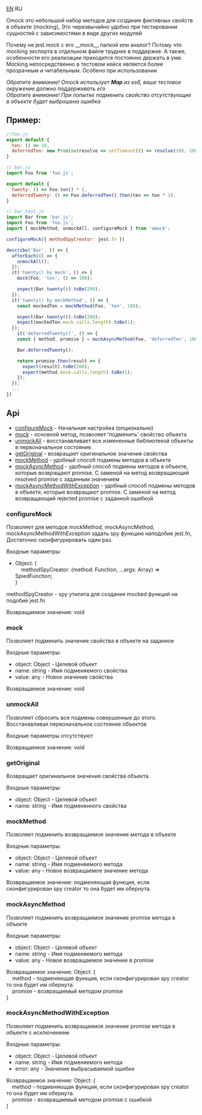 <a href="./">EN</a> RU

Omock это небольшой набор методов для создания фиктивных свойств в объекте (mocking), Это черезвычайно удобно при тестировании сущностей с зависимостями в виде других модулей <br/>

Почему не jest.mock с его \_\_mock\_\_ папкой или аналог? Потому что mocking экспорта в отдельном файле труднее в поддержке. А также, особенности его реализации приходится постоянно держать в уме.
Mocking непосредственно в тестовом кейсе является более прозрачным и читабельным. Особено при использовании

*Обратите внимание! Omock использует **Map** из es6, ваше тестовое окружение должно поддерживать его*<br/>
*Обратите внимание! При попытке подменить свойство отсутствующие в объекте будет выброшена ошибка*

## Пример:
```javascript
//foo.js
export default {
  ten: () => 10,
  deferredTen: new Promise(resolve => setTimeout(() => resolve(10), 100),
}

// bar.js
import Foo from 'foo.js';

export default {
  twenty: () => Foo.ten() * 2,
  deferredTwenty: () => Foo.deferredTen().then(ten => ten * 2),
}

// bar.test.js
import Bar from 'bar.js';
import Foo from 'foo.js';
import { mockMethod, unmockAll, configureMock } from 'omock';

configureMock({ methodSpyCreator: jest.fn })

describe('Bar', () => {
  afterEach(() => {
    unmockAll();
  });
  it('twenty() by mock', () => {
    mock(Foo, 'ten', () => 100);

    expect(Bar.twenty()).toBe(200);
  });
  it('twenty() by mockMethod', () => {
    const mockedTen = mockMethod(Foo, 'ten', 100);

    expect(Bar.twenty()).toBe(200);
    expect(mockedTen.mock.calls.length).toBe(1);
  });
    it('deferredTwenty()', () => {
    const { method, promise } = mockAsyncMethod(Foo, 'deferredTen', 100);

    Bar.deferredTwenty();

    return promise.then(result => {
      expect(result).toBe(200);
      expect(method.mock.calls.length).toBe(1);
    });
  });
  ...
})
```

## Api

* <a href="#configureMock">configureMock</a> - Начальная настройка (опционально)
* <a href="#mock">mock</a> - основной метод, позволяет 'подменить' свойство объекта
* <a href="#unmockAll">unmockAll</a> - восстанавливает все измененные библиотекой объекты в первоначальное состояние.
* <a href="#getOriginal">getOriginal</a> - возвращает оригинальное значение свойства
* <a href="#mockMethod">mockMethod</a> - удобный способ подмены методов в объекте
* <a href="#mockAsyncMethod">mockAsyncMethod</a> - удобный способ подмены методов в объекте, которые возвращают promise. С заменой на метод возвращающий resolved promise с заданным значением
* <a href="#mockAsyncMethodWithException">mockAsyncMethodWithException</a> - удобный способ подмены методов в объекте, которые возвращают promise. С заменой на метод возвращающий rejected promise с заданной ошибкой

<a id="configureMock"></a>
### configureMock
Позволяет для методов mockMethod, mockAsyncMethod, mockAsyncMethodWithException задать spy функцию наподобие jest.fn, Достаточно сконфигурировать один раз.

Входные параметры:
* Object: {<br />
  &nbsp;&nbsp;&nbsp;&nbsp;methodSpyCreator: (method: Function, ...args: Array<any>) => SpiedFunction;<br />
}

methodSpyCreator - spy утилита для создания mocked функций на подобие jest.fn

Возвращаемое значение: void

### mock
Позволяет подменить значение свойства в объекте на заданное

Входные параметры:
* object: Object - Целевой объект
* name: string - Имя подменяемого свойства
* value: any - Новое значение свойства

Возвращаемое значение: void

<a id="unmockAll"></a>
### unmockAll
Позволяет сбросить все подмены совершенные до этого. Восстанавливая первоначальное состояние объектов

Входные параметры отсутствуют

Возвращаемое значение: void

<a id="getOriginal"></a>
### getOriginal
Возвращает оригинальное значения свойства объекта.

Входные параметры:
* object: Object - Целевой объект
* name: string - Имя подмененного свойства

<a id="mockMethod"></a>
### mockMethod
Позволяет подменить возвращаемое значение метода в объекте

Входные параметры:
* object: Object - Целевой объект
* name: string - Имя подменяемого метода
* value: any - Новое возвращаемое значение метода

Возвращаемое значение: подменяющая функция, если сконфигурирован spy creator то она будет им обернута.

<a id="mockAsyncMethod"></a>
### mockAsyncMethod
Позволяет подменить возвращаемое значение promise метода в объекте

Входные параметры:
* object: Object - Целевой объект
* name: string - Имя подменяемого метода
* value: any - Новое возвращаемое значение в promise

Возвращаемое значение: Object: {<br />
  &nbsp;&nbsp;&nbsp;&nbsp;method - подменяющая функция, если сконфигурирован spy creator то она будет им обернута.<br />
  &nbsp;&nbsp;&nbsp;&nbsp;promise - возвращаемый методом promise<br />
}

<a id="mockAsyncMethodWithException"></a>
### mockAsyncMethodWithException
Позволяет подменить возвращаемое значение promise метода в объекте с исключением

Входные параметры:
* object: Object - Целевой объект
* name: string - Имя подменяемого метода
* error: any - Значение выбрасываемой ошибки

Возвращаемое значение: Object: {<br />
  &nbsp;&nbsp;&nbsp;&nbsp;method - подменяющая функция, если сконфигурирован spy creator то она будет им обернута.<br />
  &nbsp;&nbsp;&nbsp;&nbsp;promise - возвращаемый методом promise с ошибкой<br />
}
